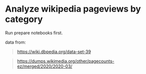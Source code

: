# Analyze wikipedia pageviews by category

Run prepare notebooks first.


data from:

>https://wiki.dbpedia.org/data-set-39

>https://dumps.wikimedia.org/other/pagecounts-ez/merged/2020/2020-03/

